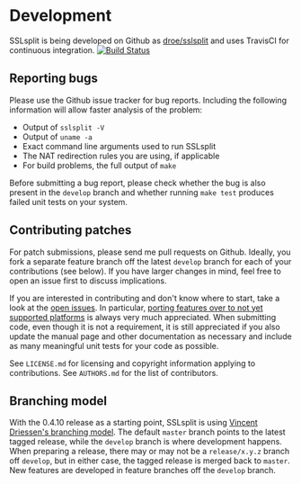 # Development

SSLsplit is being developed on Github as [droe/sslsplit][1] and uses
TravisCI for continuous integration.
[![Build Status](https://travis-ci.org/droe/sslsplit.svg?branch=master)](https://travis-ci.org/droe/sslsplit)

[1]: https://github.com/droe/sslsplit

## Reporting bugs

Please use the Github issue tracker for bug reports.  Including the following
information will allow faster analysis of the problem:

-   Output of `sslsplit -V`
-   Output of `uname -a`
-   Exact command line arguments used to run SSLsplit
-   The NAT redirection rules you are using, if applicable
-   For build problems, the full output of `make`

Before submitting a bug report, please check whether the bug is also present
in the `develop` branch and whether running `make test` produces failed unit
tests on your system.


## Contributing patches

For patch submissions, please send me pull requests on Github.  Ideally, you
fork a separate feature branch off the latest `develop` branch for each of
your contributions (see below).  If you have larger changes in mind, feel
free to open an issue first to discuss implications.

If you are interested in contributing and don't know where to start, take a
look at the [open issues][2].  In particular, [porting features over to not
yet supported platforms][3] is always very much appreciated.  When submitting
code, even though it is not a requirement, it is still appreciated if you
also update the manual page and other documentation as necessary and include
as many meaningful unit tests for your code as possible.

[2]: https://github.com/droe/sslsplit/issues
[3]: https://github.com/droe/sslsplit/labels/portability

See `LICENSE.md` for licensing and copyright information applying to
contributions.  See `AUTHORS.md` for the list of contributors.


## Branching model

With the 0.4.10 release as a starting point, SSLsplit is using [Vincent
Driessen's branching model][4].  The default `master` branch points to the
latest tagged release, while the `develop` branch is where development happens.
When preparing a release, there may or may not be a `release/x.y.z` branch off
`develop`, but in either case, the tagged release is merged back to `master`.
New features are developed in feature branches off the `develop` branch.

[4]: http://nvie.com/posts/a-successful-git-branching-model/


